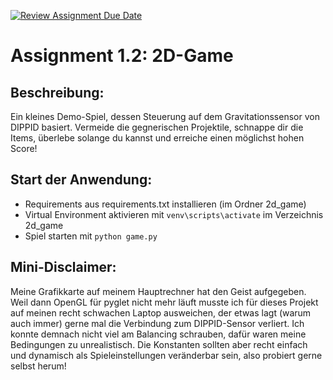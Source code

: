 [![Review Assignment Due Date](https://classroom.github.com/assets/deadline-readme-button-22041afd0340ce965d47ae6ef1cefeee28c7c493a6346c4f15d667ab976d596c.svg)](https://classroom.github.com/a/auQkrO9W)

# Assignment 1.2: 2D-Game

## Beschreibung:
Ein kleines Demo-Spiel, dessen Steuerung auf dem Gravitationssensor von DIPPID basiert. Vermeide die gegnerischen Projektile, schnappe dir die Items, überlebe solange du kannst und erreiche einen möglichst hohen Score! 

## Start der Anwendung:
- Requirements aus requirements.txt installieren (im Ordner 2d_game)
- Virtual Environment aktivieren mit `venv\scripts\activate` im Verzeichnis 2d_game
- Spiel starten mit `python game.py`

## Mini-Disclaimer:
Meine Grafikkarte auf meinem Hauptrechner hat den Geist aufgegeben. Weil dann OpenGL für pyglet nicht mehr läuft musste ich für dieses Projekt auf meinen recht schwachen Laptop ausweichen, der etwas lagt (warum auch immer) gerne mal die Verbindung zum DIPPID-Sensor verliert. Ich konnte demnach nicht viel am Balancing schrauben, dafür waren meine Bedingungen zu unrealistisch. Die Konstanten sollten aber recht einfach und dynamisch als Spieleinstellungen veränderbar sein, also probiert gerne selbst herum! 
